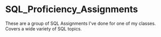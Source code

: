 # SQL_Proficiency_Assignments
These are a group of SQL Assignments I've done for one of my classes. Covers a wide variety of SQL topics.
